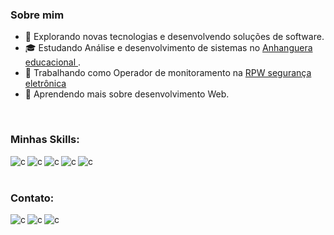 
<h3>Sobre mim</h3>

- 🤔 Explorando novas tecnologias e desenvolvendo soluções de software.
- 🎓 Estudando Análise e desenvolvimento de sistemas no <a href="https://www.anhanguera.com/"> Anhanguera educacional </a>.
- 💼 Trabalhando como Operador de monitoramento na <a href="https://www.rpwseguranca.com.br/monitoramento-24-horas/?gclid=EAIaIQobChMI68SUk46b9AIVQyCtBh3YKAGCEAAYAiAAEgITpvD_BwE"> RPW segurança eletrônica </a>
- 🌱 Aprendendo mais sobre desenvolvimento Web.

<br/>

<h3>Minhas Skills: </h3>

<img align="left" height="" src="https://img.shields.io/badge/JavaScript-F7DF1E?style=for-the-badge&logo=javascript&logoColor=black" alt="c"/>
<img align="left" height="" src="https://img.shields.io/badge/HTML5-E34F26?style=for-the-badge&logo=html5&logoColor=white" alt="c"/>
<img align="left" height="" src="https://img.shields.io/badge/CSS3-1572B6?style=for-the-badge&logo=css3&logoColor=white" alt="c"/>
<img align="left" height="" src="https://img.shields.io/badge/PHP-777BB4?style=for-the-badge&logo=php&logoColor=white" alt="c"/>

<img align="left" height="" src="https://img.shields.io/badge/Bootstrap-563D7C?style=for-the-badge&logo=bootstrap&logoColor=white" alt="c"/>

<br/>
<br/>

<h3>Contato:</h3>

<a href="https://www.linkedin.com/in/joelson-fernandes-4b1841205/"><img align="left" height="" src="https://img.shields.io/badge/LinkedIn-0077B5?style=for-the-badge&logo=linkedin&logoColor=white" alt="c"/></a>

<a href=""><img align="left" height="" src="https://img.shields.io/badge/Gmail-D14836?style=for-the-badge&logo=gmail&logoColor=white" alt="c"/></a>

<a href=""><img align="left" height="" src="https://img.shields.io/badge/Instagram-E4405F?style=for-the-badge&logo=instagram&logoColor=white" alt="c"/></a>

